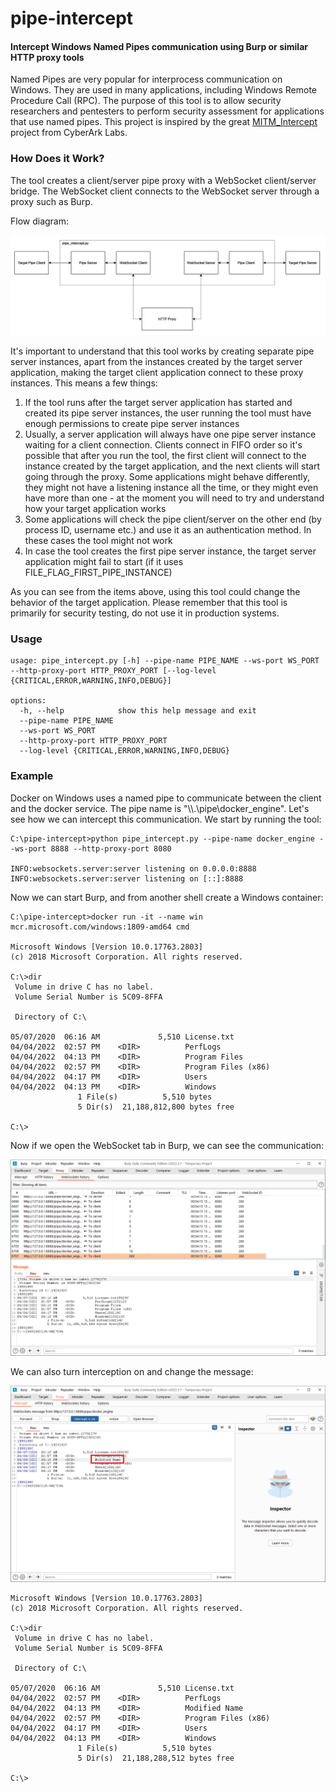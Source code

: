 # pipe-intercept
#### Intercept Windows Named Pipes communication using Burp or similar HTTP proxy tools
Named Pipes are very popular for interprocess communication on Windows. They are used in many applications, including Windows Remote Procedure Call (RPC). The purpose of this tool is to allow security researchers and pentesters to perform security assessment for applications that use named pipes.
This project is inspired by the great [MITM_Intercept](https://github.com/cyberark/MITM_Intercept) project from CyberArk Labs.
### How Does it Work?
The tool creates a client/server pipe proxy with a WebSocket client/server bridge. The WebSocket client connects to the WebSocket server through a proxy such as Burp.

Flow diagram:

![Flow Diagram](images/pipe-intercept.png)

It's important to understand that this tool works by creating separate pipe server instances, apart from the instances created by the target server application, making the target client application connect to these proxy instances. This means a few things:
1. If the tool runs after the target server application has started and created its pipe server instances, the user running the tool must have enough permissions to create pipe server instances
2. Usually, a server application will always have one pipe server instance waiting for a client connection. Clients connect in FIFO order so it's possible that after you run the tool, the first client will connect to the instance created by the target application, and the next clients will start going through the proxy. Some applications might behave differently, they might not have a listening instance all the time, or they might even have more than one - at the moment you will need to try and understand how your target application works
3. Some applications will check the pipe client/server on the other end (by process ID, username etc.) and use it as an authentication method. In these cases the tool might not work
4. In case the tool creates the first pipe server instance, the target server application might fail to start (if it uses FILE_FLAG_FIRST_PIPE_INSTANCE)

As you can see from the items above, using this tool could change the behavior of the target application. Please remember that this tool is primarily for security testing, do not use it in production systems.
### Usage
```
usage: pipe_intercept.py [-h] --pipe-name PIPE_NAME --ws-port WS_PORT --http-proxy-port HTTP_PROXY_PORT [--log-level {CRITICAL,ERROR,WARNING,INFO,DEBUG}]

options:
  -h, --help            show this help message and exit
  --pipe-name PIPE_NAME
  --ws-port WS_PORT
  --http-proxy-port HTTP_PROXY_PORT
  --log-level {CRITICAL,ERROR,WARNING,INFO,DEBUG}
```
### Example
Docker on Windows uses a named pipe to communicate between the client and the docker service. The pipe name is "\\\\.\pipe\docker_engine". Let's see how we can intercept this communication. We start by running the tool:
```
C:\pipe-intercept>python pipe_intercept.py --pipe-name docker_engine --ws-port 8888 --http-proxy-port 8080

INFO:websockets.server:server listening on 0.0.0.0:8888
INFO:websockets.server:server listening on [::]:8888
```
Now we can start Burp, and from another shell create a Windows container:
```
C:\pipe-intercept>docker run -it --name win mcr.microsoft.com/windows:1809-amd64 cmd

Microsoft Windows [Version 10.0.17763.2803]
(c) 2018 Microsoft Corporation. All rights reserved.

C:\>dir
 Volume in drive C has no label.
 Volume Serial Number is 5C09-8FFA

 Directory of C:\

05/07/2020  06:16 AM             5,510 License.txt
04/04/2022  02:57 PM    <DIR>          PerfLogs
04/04/2022  04:13 PM    <DIR>          Program Files
04/04/2022  02:57 PM    <DIR>          Program Files (x86)
04/04/2022  04:17 PM    <DIR>          Users
04/04/2022  04:13 PM    <DIR>          Windows
               1 File(s)          5,510 bytes
               5 Dir(s)  21,188,812,800 bytes free

C:\>
```
Now if we open the WebSocket tab in Burp, we can see the communication:

![Burp WebSocket History](images/burp_ws_history.png)

We can also turn interception on and change the message:

![Burp Intercept](images/burp_intercept.png)

```
Microsoft Windows [Version 10.0.17763.2803]
(c) 2018 Microsoft Corporation. All rights reserved.

C:\>dir
 Volume in drive C has no label.
 Volume Serial Number is 5C09-8FFA

 Directory of C:\

05/07/2020  06:16 AM             5,510 License.txt
04/04/2022  02:57 PM    <DIR>          PerfLogs
04/04/2022  04:13 PM    <DIR>          Modified Name
04/04/2022  02:57 PM    <DIR>          Program Files (x86)
04/04/2022  04:17 PM    <DIR>          Users
04/04/2022  04:13 PM    <DIR>          Windows
               1 File(s)          5,510 bytes
               5 Dir(s)  21,188,288,512 bytes free

C:\>
```
